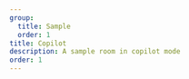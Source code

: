 ```yaml
---
group:
  title: Sample
  order: 1
title: Copilot
description: A sample room in copilot mode
order: 1
---
```


<code src="./copilot.tsx" compact></code>
